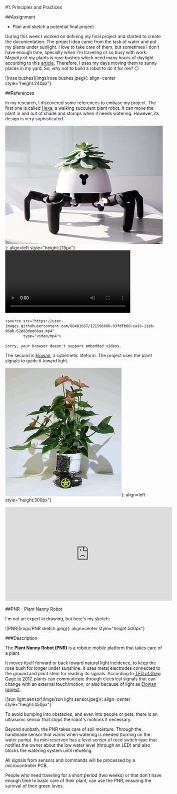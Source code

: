 #1. Principles and Practices

##Assignment

* Plan and sketch a potential final project

During this week I worked on defining my final project and started to create the documentation.
The project idea came from the task of water and put my plants under sunlight. I love to take care
of them, but sometimes I don't have enough time, specially when I'm traveling or so busy with work.
Majority of my plants is rose bushes which need many hours of daylight according to this [article](https://homeguides.sfgate.com/roses-need-full-sun-71200.html).
Therefore, I pass my days moving them to sunny places in my yard. So, why not to build a robot to do it for me? :smirk:

![rose bushes](imgs/rose bushes.jpeg){: align=center style="height:240px"}

##References

In my research, I discovered some references to embase my project.
The first one is called [Hexa](https://www.businessinsider.com/the-hexa-robot-can-take-care-of-your-plants-2018-7), a walking succulent plant robot. It can move the plant in and out of shade and stomps when it needs watering. However, its design is very
sophisticated.

![Hexa](imgs/Hexa.jpg){: align=left style="height:215px"}
<video controls width="400" align="center">

    <source src="https://user-images.githubusercontent.com/80481667/121596606-03fdfb80-ca16-11eb-96ab-62e88dee66aa.mp4"
            type="video/mp4">

    Sorry, your browser doesn't support embedded videos.
</video>


The second is [Elowan](https://www.media.mit.edu/projects/elowan-a-plant-robot-hybrid/overview/), a cybernetic lifeform.
The project uses the plant signals to guide it toward light.

![Elowan](imgs/Elowan.jpg){: align=left style="height:300px"}
<iframe width="534" height="300" src="https://www.youtube.com/embed/rptKlKZc7cs" title="YouTube video player" frameborder="0" allow="accelerometer; autoplay; clipboard-write; encrypted-media; gyroscope; picture-in-picture" allowfullscreen></iframe>

##PNR - Plant Nanny Robot

I'm not an expert in drawing, but here's my sketch:

![PNR](imgs/PNR sketch.jpeg){: align=center style="height:500px"}

###Description

The **Plant Nanny Robot (PNR)** is a robotic mobile platform that takes care of a plant.

It moves itself forward or back toward natural light incidence, to keep the rose bush for longer under sunshine.
It uses metal electrodes connected to the ground and plant stem for reading its signals. According to [TED of Greg Gage in 2017](https://www.ted.com/talks/greg_gage_electrical_experiments_with_plants_that_count_and_communicate#t-120040),
plants can communicate through electrical signals that can change with an external touch/motion, or also because of
light as [Elowan project]( https://www.media.mit.edu/projects/elowan-a-plant-robot-hybrid/overview/).

![sun light sensor](imgs/sun light sensor.jpeg){: align=center style="height:450px"}

To avoid bumping into obstacles, and even into people or pets, there is an ultrasonic sensor that stops the robot's motions if necessary.

Beyond sunbath, the PNR takes care of soil moisture. Through the handmade sensor that warns when watering is needed
(turning on the water pump). Its mini reservoir has a level sensor of reed switch type that notifies the owner about
the low water level (through an LED) and also blocks the watering system until refueling.



All signals from sensors and commands will be processed by a microcontroller PCB.

People who need traveling for a short period (two weeks) or that don't have enough time to basic care of their plant, can
use the PNR, ensuring the survival of their green loves.
